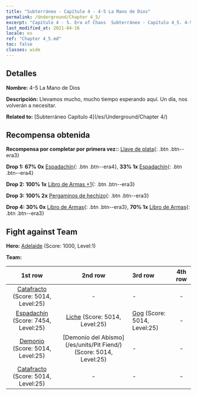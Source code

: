```yaml
---
title: "Subterráneo - Capítulo 4 - 4-5 La Mano de Dios"
permalink: /Underground/Chapter 4_5/
excerpt: "Capítulo 4 - 5. Era of Chaos  Subterráneo - Capítulo 4_5. 4-5 La Mano de Dios"
last_modified_at: 2021-04-16
locale: es
ref: "Chapter 4_5.md"
toc: false
classes: wide
---
```


## Detalles

 **Nombre:** 4-5 La Mano de Dios

 **Descripción:** Llevamos mucho, mucho tiempo esperando aquí. Un día, nos volverán a necesitar.

 **Related to:** [Subterráneo Capítulo 4](/es/Underground/Chapter 4/)

## Recompensa obtenida

 **Recompensa por completar por primera vez::** [Llave de plata](/es/Items/con_693/){: .btn .btn--era3}

 **Drop 1:** **67% 0x** [Espadachín](/es/Items/unt_193/){: .btn .btn--era4}, **33% 1x** [Espadachín](/es/Items/unt_193/){: .btn .btn--era4}

 **Drop 2:** **100% 1x** [Libro de Armas +1](/es/Items/mat_25/){: .btn .btn--era3}

 **Drop 3:** **100% 2x** [Pergaminos de hechizo](/es/Items/con_694/){: .btn .btn--era3}

 **Drop 4:** **30% 0x** [Libro de Armas](/es/Items/mat_18/){: .btn .btn--era3}, **70% 1x** [Libro de Armas](/es/Items/mat_18/){: .btn .btn--era3}


## Fight against Team
 **Hero:** [Adelaide](/es/heroes/Adelaide/) (Score: 1000, Level:1)

 **Team:**


  | 1st row | 2nd row | 3rd row | 4th row |
  |:----:|:----:|:----|:----:|
  | [Catafracto](/es/units/Cavalier/) (Score: 5014, Level:25)  | - | - | - |
  | [Espadachín](/es/units/Swordsman/) (Score: 7454, Level:25)  | [Liche](/es/units/Lich/) (Score: 5014, Level:25)  | [Gog](/es/units/Gog/) (Score: 5014, Level:25)  | - |
  | [Demonio](/es/units/Demon/) (Score: 5014, Level:25)  | [Demonio del Abismo](/es/units/Pit Fiend/) (Score: 5014, Level:25)  | - | - |
  | [Catafracto](/es/units/Cavalier/) (Score: 5014, Level:25)  | - | - | - |


